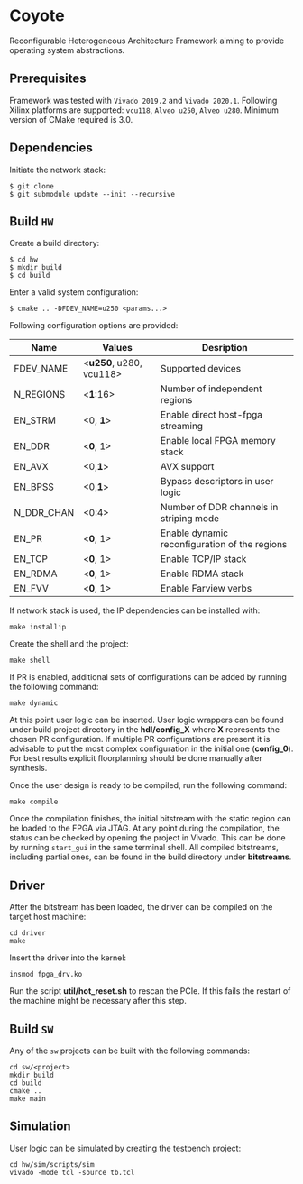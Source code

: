 # Coyote
Reconfigurable Heterogeneous Architecture Framework aiming to provide operating system abstractions.

## Prerequisites
Framework was tested with `Vivado 2019.2` and `Vivado 2020.1`. Following Xilinx platforms are supported: `vcu118`, `Alveo u250`, `Alveo u280`. Minimum version of CMake required is 3.0.

## Dependencies
Initiate the network stack:

	$ git clone
	$ git submodule update --init --recursive

## Build `HW`

Create a build directory:

	$ cd hw
	$ mkdir build
	$ cd build

Enter a valid system configuration:

	$ cmake .. -DFDEV_NAME=u250 <params...>

Following configuration options are provided:

| Name                   | Values                   | Desription                                                                         |
|------------------------|--------------------------|------------------------------------------------------------------------------------|
| FDEV\_NAME             | <**u250**, u280, vcu118> | Supported devices                                                                  |
| N\_REGIONS             | <**1**:16>               | Number of independent regions                                                      |
| EN\_STRM               | <0, **1**>               | Enable direct host-fpga streaming                                                  |
| EN\_DDR                | <**0**, 1>               | Enable local FPGA memory stack                                                     |
| EN\_AVX                | <0,**1**>                | AVX support                                                                        |
| EN\_BPSS               | <0,**1**>                | Bypass descriptors in user logic                                                   |
| N\_DDR\_CHAN           | <0:4>                    | Number of DDR channels in striping mode                                            |
| EN\_PR                 | <**0**, 1>               | Enable dynamic reconfiguration of the regions                                      |
| EN\_TCP                | <**0**, 1>               | Enable TCP/IP stack                                                          		 |
| EN\_RDMA               | <**0**, 1>               | Enable RDMA stack   															     |
| EN\_FVV                | <**0**, 1>               | Enable Farview verbs                                                               |

If network stack is used, the IP dependencies can be installed with:

	make installip

Create the shell and the project:

	make shell

If PR is enabled, additional sets of configurations can be added by running the following command:

	make dynamic

At this point user logic can be inserted. User logic wrappers can be found under build project directory in the **hdl/config_X** where **X** represents the chosen PR configuration. If multiple PR configurations are present it is advisable to put the most complex configuration in the initial one (**config_0**). For best results explicit floorplanning should be done manually after synthesis. 

Once the user design is ready to be compiled, run the following command:
	
	make compile

Once the compilation finishes, the initial bitstream with the static region can be loaded to the FPGA via JTAG. At any point during the compilation, the status can be checked by opening the project in Vivado. This can be done by running `start_gui` in the same terminal shell. All compiled bitstreams, including partial ones, can be found in the build directory under **bitstreams**.

## Driver

After the bitstream has been loaded, the driver can be compiled on the target host machine:
	
	cd driver
	make

Insert the driver into the kernel:

	insmod fpga_drv.ko 

Run the script **util/hot_reset.sh** to rescan the PCIe. If this fails the restart of the machine might be necessary after this step.

## Build `SW`

Any of the `sw` projects can be built with the following commands:

	cd sw/<project>
	mkdir build
	cd build
	cmake ..
	make main

## Simulation

User logic can be simulated by creating the testbench project:

	cd hw/sim/scripts/sim
	vivado -mode tcl -source tb.tcl